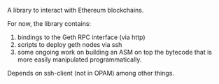 A library to interact with Ethereum blockchains.

For now, the library contains:
1) bindings to the Geth RPC interface (via http)
2) scripts to deploy geth nodes via ssh
3) some ongoing work on building an ASM on top the bytecode that is more easily manipulated programmatically.

Depends on ssh-client (not in OPAM) among other things.